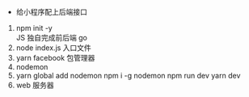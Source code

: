 - 给小程序配上后端接口
1. npm init -y      
   JS 独自完成前后端  go
2. node index.js 入口文件
3. yarn facebook 包管理器
4. nodemon 
5. yarn global add nodemon 
  npm i -g nodemon
  npm run dev    yarn dev
6. web 服务器
